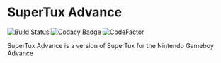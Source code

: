 SuperTux Advance
================

[![Build Status](https://app.travis-ci.com/Jorengarenar/SuperTux-Advance.svg?branch=master)](https://app.travis-ci.com/github/Jorengarenar/SuperTux-Advance)
[![Codacy Badge](https://app.codacy.com/project/badge/Grade/0694455e22274394bdb1120f50e8b1f8)](https://www.codacy.com/gh/Jorengarenar/SuperTux-Advance/dashboard?utm_source=github.com&amp;utm_medium=referral&amp;utm_content=Jorengarenar/SuperTux-Advance&amp;utm_campaign=Badge_Grade)
[![CodeFactor](https://www.codefactor.io/repository/github/jorengarenar/supertux-advance/badge/master)](https://www.codefactor.io/repository/github/jorengarenar/supertux-advance/overview/master)

SuperTux Advance is a version of SuperTux for the Nintendo Gameboy Advance
